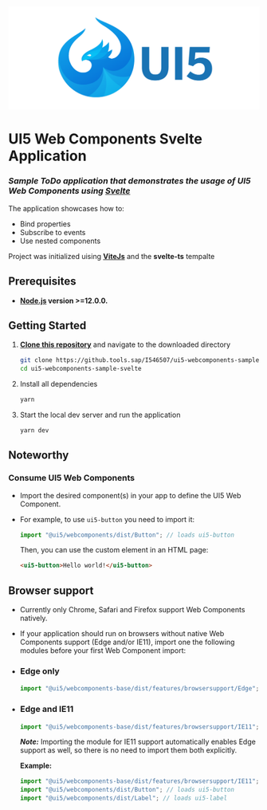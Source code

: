 ![UI5-logo](docs/imgs/UI5-logo.png)

# **UI5 Web Components Svelte Application**
### ***Sample ToDo application that demonstrates the usage of UI5 Web Components using [Svelte](https://svelte.dev/)***

The application showcases how to:
  - Bind properties
  - Subscribe to events
  - Use nested components 

Project was initialized uising **[ViteJs](https://vitejs.dev/guide/#scaffolding-your-first-vite-project)** and the **svelte-ts** tempalte

## **Prerequisites**
- **[Node.js](https://nodejs.org/en/) version >=12.0.0.**

## **Getting Started**
1. **[Clone this repository](https://docs.github.com/en/repositories/creating-and-managing-repositories/cloning-a-repository)** and navigate to the downloaded directory
    ```sh
    git clone https://github.tools.sap/I546507/ui5-webcomponents-sample-svelte.git
    cd ui5-webcomponents-sample-svelte
    ```
2. Install all dependencies
   ```sh
   yarn
   ```
3. Start the local dev server and run the application
   ```sh
   yarn dev
   ```

## **Noteworthy**
 
### Consume UI5 Web Components
- Import the desired component(s) in your app to define the UI5 Web Component.
 
- For example, to use `ui5-button` you need to import it:
  ```js
  import "@ui5/webcomponents/dist/Button"; // loads ui5-button
  ```
  Then, you can use the custom element in an HTML page:
  ```html
  <ui5-button>Hello world!</ui5-button>
  ```

## **Browser support**

- Currently only Chrome, Safari and Firefox support Web Components natively.

- If your application should run on browsers without native Web Components support (Edge and/or IE11), import one the following modules before your first Web Component import: 
- ### Edge only
  ```js
  import "@ui5/webcomponents-base/dist/features/browsersupport/Edge";
  ```

- ### Edge and IE11
  ```js
  import "@ui5/webcomponents-base/dist/features/browsersupport/IE11";
  ```
  ***Note:*** Importing the module for IE11 support automatically enables Edge support as well, so there is no need to import them both explicitly.

  **Example:**

  ```js
  import "@ui5/webcomponents-base/dist/features/browsersupport/IE11"; // This will enable Edge and IE11 support for all Web Components below
  import "@ui5/webcomponents/dist/Button"; // loads ui5-button
  import "@ui5/webcomponents/dist/Label"; // loads ui5-label
  ```